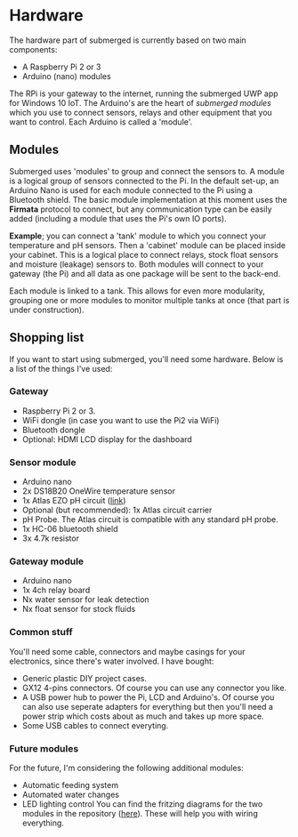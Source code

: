# Hardware

The hardware part of submerged is currently based on two main components: 

* A Raspberry Pi 2 or 3 
* Arduino (nano) modules

The RPi is your gateway to the internet, running the submerged UWP app for Windows 10 IoT. The Arduino's are the heart of *submerged modules* which you use to connect sensors, relays and other equipment that you want to control. Each Arduino is called a 'module'.

## Modules

Submerged uses 'modules' to group and connect the sensors to. A module is a logical group of sensors connected to the Pi. In the default set-up, an Arduino Nano is used for each module connected to the Pi using a Bluetooth shield. The basic module implementation at this moment uses the **Firmata** protocol to connect, but any communication type can be easily added (including a module that uses the Pi's own IO ports). 

**Example**; you can connect a 'tank' module to which you connect your temperature and pH sensors. Then a 'cabinet' module can be placed inside your cabinet. This is a logical place to connect relays, stock float sensors and moisture (leakage) sensors to. Both modules will connect to your gateway (the Pi) and all data as one package will be sent to the back-end. 

Each module is linked to a tank. This allows for even more modularity, grouping one or more modules to monitor multiple tanks at once (that part is under construction). 

## Shopping list

If you want to start using submerged, you'll need some hardware. Below is a list of the things I've used: 

### Gateway

* Raspberry Pi 2 or 3.
* WiFi dongle (in case you want to use the Pi2 via WiFi)
* Bluetooth dongle
* Optional: HDMI LCD display for the dashboard

### Sensor module

* Arduino nano
* 2x DS18B20 OneWire temperature sensor
* 1x Atlas EZO pH circuit ([link](https://www.atlas-scientific.com/product_pages/circuits/ezo_ph.html]))
* Optional (but recommended): 1x Atlas circuit carrier
* pH Probe. The Atlas circuit is compatible with any standard pH probe.
* 1x HC-06 bluetooth shield
* 3x 4.7k resistor

### Gateway module

* Arduino nano
* 1x 4ch relay board 
* Nx water sensor for leak detection
* Nx float sensor for stock fluids

### Common stuff

You'll need some cable, connectors and maybe casings for your electronics, since there's water involved. I have bought:

* Generic plastic DIY project cases.
* GX12 4-pins connectors. Of course you can use any connector you like.
* A USB power hub to power the Pi, LCD and Arduino's. Of course you can also use seperate adapters for everything but then you'll need a power strip which costs about as much and takes up more space.
* Some USB cables to connect everyting.

### Future modules

For the future, I'm considering the following additional modules:

* Automatic feeding system 
* Automated water changes
* LED lighting control
You can find the fritzing diagrams for the two modules in the repository ([here](https://github.com/jsiegmund/submerged/tree/master/src/Fritzing)). These will help you with wiring everything.

